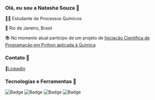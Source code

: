 ### Olá, eu sou a Natasha Souza 👋

👩‍🔬 Estudante de  Processos Químicos

🏡 Rio de Janeiro, Brasil

📚 No momento atual participo de um projeto de [Iniciação Científica de Programação em Python aplicada à Química](https://github.com/natashaosouza/pH-diagrams)

### Contato 📲
💼[LinkedIn](https://www.linkedin.com/in/natashaosouza/)

### Tecnologias e Ferramentas 🔧
![Badge](https://camo.githubusercontent.com/ec0b990d6ed4d788b44c97f89b7cfa85aa49a01ec1dbb01cb7e4f842f1dcd906/68747470733a2f2f696d672e736869656c64732e696f2f62616467652f436f64652d507974686f6e2d696e666f726d6174696f6e616c3f7374796c653d666c6174266c6f676f3d707974686f6e266c6f676f436f6c6f723d776869746526636f6c6f723d323943384242) ![Badge](https://camo.githubusercontent.com/a49e3b94b3df6858d58c664235b3d610760854f46e54de9dd3da46278ac560b4/68747470733a2f2f696d672e736869656c64732e696f2f62616467652f436f64652d4769742d696e666f726d6174696f6e616c3f7374796c653d666c6174266c6f676f3d476974266c6f676f436f6c6f723d776869746526636f6c6f723d323943384242) ![Badge](https://camo.githubusercontent.com/f305e5f7d5bec87647499b438f94861b41c39011800cd4f5316657f4a56c350a/68747470733a2f2f696d672e736869656c64732e696f2f62616467652f456469746f722d5653436f64652d696e666f726d6174696f6e616c3f7374796c653d666c6174266c6f676f3d56697375616c25323053747564696f253230436f6465266c6f676f436f6c6f723d776869746526636f6c6f723d323943384242) ![Badge](https://camo.githubusercontent.com/5cd733f863de0c04f28748cdc55f68ab386b28ce972f4f290a392f258ee1da66/68747470733a2f2f696d672e736869656c64732e696f2f62616467652f446174615f536369656e63652d416e61636f6e64612d696e666f726d6174696f6e616c3f7374796c653d666c6174266c6f676f3d416e61636f6e6461266c6f676f436f6c6f723d776869746526636f6c6f723d323943384242) 
